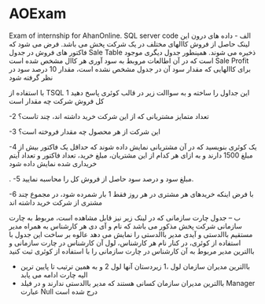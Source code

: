 # AOExam
Exam of internship for AhanOnline. SQL server code
الف - داده های درون این لینک حاصل از فروش
کاالهای مختلف در یک شرکت پخش می باشد. فرض می شود که فاکتور های فروش در جدول
Sale Table
ذخیره می شوند. همینطور جدول دیگری موجود است که در آن اطالعات مروبط به سود
آوری هر کاال مشخص شده است
Sale Profit
برای کاالهایی که مقدار سود آن در جدول مشخص نشده است، مقدار 10 درصد سود در
نظر گرفته شود


با استفاده از
TSQL
این جداول را ساخته و به سواالت زیر در قالب کوئری پاسخ دهید
1 کل فروش شرکت چه مقدار است


-2 تعداد متمایز مشتریانی که از این شرکت خرید داشته اند، چند تاست؟


-3 این شرکت از هر محصول چه مقدار فروخته است؟


-4 یک کوئری بنویسید که در آن مشتریانی نمایش داده شوند که حداقل یک فاکتور بیش
از مبلغ 1500 دارند و به ازای هر کدام از این مشتریان، مبلغ خرید، تعداد فاکتور و
تعداد آیتم خریداری شده نمایش داده شود

.
-5 مبلغ سود و درصد سود حاصل از فروش کل را محاسبه نمایید.


-6 با فرض اینکه خریدهای هر مشتری در هر روز فقط 1 بار شمرده شود، در مجموع چند
مشتری از شرکت خرید داشته اند

ب – جدول چارت سازمانی که در لینک زیر نیز قابل مشاهده است، مربوط به چارت
سازمانی شرکت پخش مذکور می باشد که نام و آی دی هر کارشناس به همراه مدیر مستقیم
باالدستی و آیدی مدیر باالدستی را نمایش می دهد
عالوه بر ساخت این جدول با استفاده از کوئری، در کنار نام هر کارشناس، لول آن کارشناس در چارت سازمانی و باالترین مدیر
مربوط به آن کارشناس در چارت سازمانی را با استفاده از کوئری ثبت کنید


* باالترین مدیران سازمان لول ،1 زیردستان آنها
لول 2 و به همین ترتیب تا پایین ترین الیه چارت ادامه می یابد
* باالترین مدیران سازمان کسانی هستند که مدیر
باالدستی ندارند و در فیلد Manager عبارت Null درج شده است
